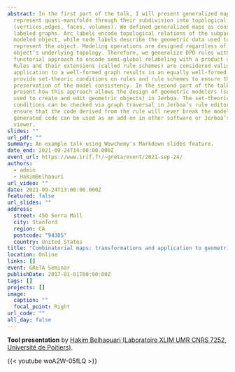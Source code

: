 ```yaml
---
abstract: In the first part of the talk, I will present generalized maps that
  represent quasi-manifolds through their subdivision into topological cells
  (vertices,edges, faces, volumes). We defined generalized maps as constrained
  labeled graphs. Arc labels encode topological relations of the subparts of the
  modeled object, while node labels describe the geometric data used to
  represent the object. Modeling operations are designed regardless of the
  object’s underlying topology. Therefore, we generalize DPO rules with a
  functorial approach to encode semi-global relabeling with a product operation.
  Rules and their extensions (called rule schemes) are considered valid if any
  application to a well-formed graph results in an equally well-formed graph. We
  provide set-theoric conditions on rules and rule schemes to ensure the
  preservation of the model consistency. In the second part of the talk, I will
  present how this approach allows the design of geometric modelers (software
  used to create and edit geometric objects) in Jerboa. The set-theoric
  conditions can be checked via graph traversal in Jerboa’s rule editor to
  ensure that the code derived from the rule will never break the model. The
  generated code can be used as an add-on in other software or Jerboa’s generic
  viewer.
slides: ""
url_pdf: ""
summary: An example talk using Wowchemy's Markdown slides feature.
date_end: 2021-09-24T14:00:00.000Z
event_url: https://www.irif.fr/~greta/event/2021-sep-24/
authors:
  - admin
  - HakimBelhaouri
url_video: ""
date: 2021-09-24T13:00:00.000Z
featured: false
url_slides: ""
address:
  street: 450 Serra Mall
  city: Stanford
  region: CA
  postcode: "94305"
  country: United States
title: "Combinatorial maps: transformations and application to geometric modeling"
location: Online
links: []
event: GReTA Seminar
publishDate: 2017-01-01T00:00:00Z
tags: []
projects: []
image:
  caption: ""
  focal_point: Right
url_code: ""
all_day: false
---
```

**Tool presentation** by [Hakim Belhaouari (Laboratoire XLIM UMR CNRS 7252, Université de Poitiers)](http://xlim-sic.labo.univ-poitiers.fr/membres/hbelhaou/index.php).

{{< youtube woA2W-05fLQ >}}
